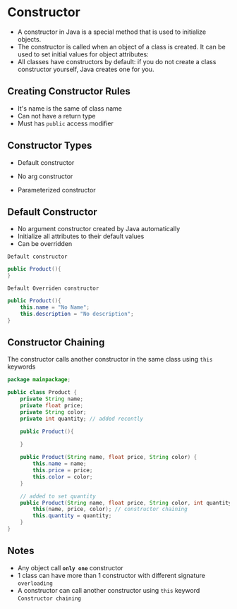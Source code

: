 # Constructor
- A constructor in Java is a special method that is used to initialize objects.
- The constructor is called when an object of a class is created. It can be used to set initial values for object attributes:
- All classes have constructors by default: if you do not create a class constructor yourself, Java creates one for you.

## Creating Constructor Rules
- It's name is the same of class name
- Can not have a return type
- Must has `public` access modifier

## Constructor Types
- Default constructor

- No arg constructor

- Parameterized constructor

## Default Constructor
- No argument constructor created by Java automatically
- Initialize all attributes to their default values
- Can be overridden

`Default constructor`
```java
public Product(){
}
```


`Default Overriden constructor`
```java
public Product(){
    this.name = "No Name";
    this.description = "No description";
}
```

## Constructor Chaining
The constructor calls another constructor in the same class using `this` keywords

```java
package mainpackage;

public class Product {
    private String name;
    private float price;
    private String color;
    private int quantity; // added recently

    public Product(){
        
    }

    public Product(String name, float price, String color) {
        this.name = name;
        this.price = price;
        this.color = color;
    }

    // added to set quantity
    public Product(String name, float price, String color, int quantity) {
        this(name, price, color); // constructor chaining
        this.quantity = quantity;
    }
}
```


## Notes
- Any object call **`only one`** constructor
- 1 class can have more than 1 constructor with different signature `overloading`
- A constructor can call another constructor using `this` keyword `Constructor chaining`


